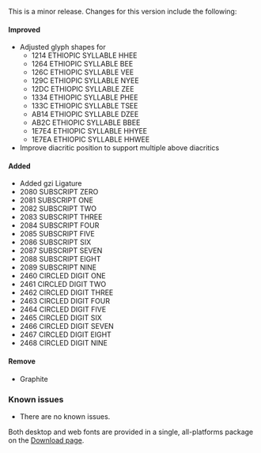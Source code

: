 
This is a minor release. Changes for this version include the following:

#### Improved

- Adjusted glyph shapes for
  - 1214 ETHIOPIC SYLLABLE HHEE
  - 1264 ETHIOPIC SYLLABLE BEE
  - 126C ETHIOPIC SYLLABLE VEE
  - 129C ETHIOPIC SYLLABLE NYEE
  - 12DC ETHIOPIC SYLLABLE ZEE
  - 1334 ETHIOPIC SYLLABLE PHEE
  - 133C ETHIOPIC SYLLABLE TSEE
  - AB14 ETHIOPIC SYLLABLE DZEE
  - AB2C ETHIOPIC SYLLABLE BBEE
  - 1E7E4 ETHIOPIC SYLLABLE HHYEE
  - 1E7EA ETHIOPIC SYLLABLE HHWEE
- Improve diacritic position to support multiple above diacritics

#### Added

- Added gzi Ligature
- 2080 SUBSCRIPT ZERO
- 2081 SUBSCRIPT ONE
- 2082 SUBSCRIPT TWO
- 2083 SUBSCRIPT THREE
- 2084 SUBSCRIPT FOUR
- 2085 SUBSCRIPT FIVE
- 2086 SUBSCRIPT SIX
- 2087 SUBSCRIPT SEVEN
- 2088 SUBSCRIPT EIGHT
- 2089 SUBSCRIPT NINE
- 2460 CIRCLED DIGIT ONE
- 2461 CIRCLED DIGIT TWO
- 2462 CIRCLED DIGIT THREE
- 2463 CIRCLED DIGIT FOUR
- 2464 CIRCLED DIGIT FIVE
- 2465 CIRCLED DIGIT SIX
- 2466 CIRCLED DIGIT SEVEN
- 2467 CIRCLED DIGIT EIGHT
- 2468 CIRCLED DIGIT NINE

#### Remove
- Graphite

### Known issues

- There are no known issues.

Both desktop and web fonts are provided in a single, all-platforms package on the [Download page](https://software.sil.org/abyssinica/download).